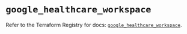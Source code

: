 # `google_healthcare_workspace`

Refer to the Terraform Registry for docs: [`google_healthcare_workspace`](https://registry.terraform.io/providers/hashicorp/google-beta/6.4.0/docs/resources/google_healthcare_workspace).
